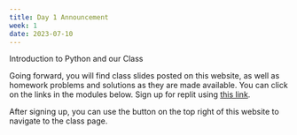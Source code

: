 ```yaml
---
title: Day 1 Announcement
week: 1
date: 2023-07-10
---
```

Introduction to Python and our Class

Going forward, you will find class slides posted on this website, as well as homework problems and solutions as they are made available. You can click on the links in the modules below. 
Sign up for replit using [this link](https://bit.ly/replit_brown).


After signing up, you can use the button on the top right of this website to navigate to the class page.
